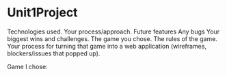 # Unit1Project

Technologies used.
Your process/approach.
Future features
Any bugs
Your biggest wins and challenges.
The game you chose.
The rules of the game.
Your process for turning that game into a web application (wireframes, blockers/issues that popped up).



Game I chose: 
